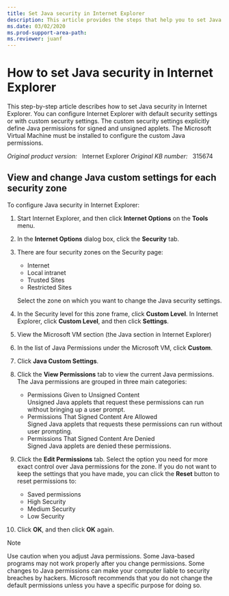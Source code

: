 ```yaml
---
title: Set Java security in Internet Explorer
description: This article provides the steps that help you to set Java security in Internet Explorer.
ms.date: 03/02/2020
ms.prod-support-area-path: 
ms.reviewer: juanf
---
```

# How to set Java security in Internet Explorer

This step-by-step article describes how to set Java security in Internet Explorer. You can configure Internet Explorer with default security settings or with custom security settings. The custom security settings explicitly define Java permissions for signed and unsigned applets. The Microsoft Virtual Machine must be installed to configure the custom Java permissions.

_Original product version:_ &nbsp; Internet Explorer 
_Original KB number:_ &nbsp; 315674

## View and change Java custom settings for each security zone

To configure Java security in Internet Explorer:

1. Start Internet Explorer, and then click **Internet Options** on the **Tools** menu.

2. In the **Internet Options** dialog box, click the **Security** tab.

3. There are four security zones on the Security page:

   - Internet
   - Local intranet
   - Trusted Sites
   - Restricted Sites

   Select the zone on which you want to change the Java security settings.

4. In the Security level for this zone frame, click **Custom Level**. In Internet Explorer, click **Custom Level**, and then click **Settings**.

5. View the Microsoft VM section (the Java section in Internet Explorer)

6. In the list of Java Permissions under the Microsoft VM, click **Custom**.

7. Click **Java Custom Settings**.

8. Click the **View Permissions** tab to view the current Java permissions. The Java permissions are grouped in three main categories:

   - Permissions Given to Unsigned Content  
   Unsigned Java applets that request these permissions can run without bringing up a user prompt.
   - Permissions That Signed Content Are Allowed  
   Signed Java applets that requests these permissions can run without user prompting.
   - Permissions That Signed Content Are Denied  
   Signed Java applets are denied these permissions.

9. Click the **Edit Permissions** tab. Select the option you need for more exact control over Java permissions for the zone. If you do not want to keep the settings that you have made, you can click the **Reset** button to reset permissions to:

   - Saved permissions
   - High Security
   - Medium Security
   - Low Security

10. Click **OK**, and then click **OK** again.

> [!NOTE]
> Use caution when you adjust Java permissions. Some Java-based programs may not work properly after you change permissions. Some changes to Java permissions can make your computer liable to security breaches by hackers. Microsoft recommends that you do not change the default permissions unless you have a specific purpose for doing so.
